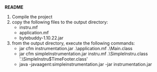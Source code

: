 **README**

1. Compile the project
2. copy the following files to the output directory:
    - instru.mf
    - application.mf
    - bytebuddy-1.10.22.jar
3. from the output directory, execute the following commands:
   *  jar cfm instrumentation.jar .\application.mf .\Main.class
   * jar cfm simpleInstrumentation.jar instru.mf .\SimpleInstru.class '.\SimpleInstru$TimeFooter.class'
   * java -javaagent:simpleinstrumentation.jar -jar instrumentation.jar
